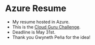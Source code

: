 # Azure Resume

- My resume hosted in Azure.
- This is the [Cloud Guru Challenge](https://acloudguru.com/blog/engineering/cloudguruchallenge-your-resume-in-azure).
- Deadline is May 31st.
- Thank you Gwyneth Peña for the idea!
